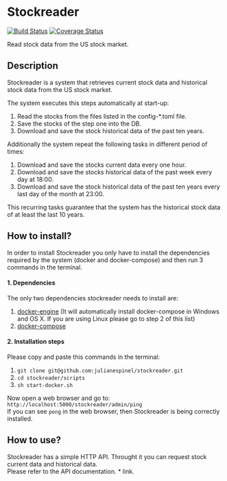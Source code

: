 # Stockreader

[![Build Status](https://travis-ci.org/julianespinel/stockreader.svg?branch=master)](https://travis-ci.org/julianespinel/stockreader)
[![Coverage Status](https://coveralls.io/repos/github/julianespinel/stockreader/badge.svg?branch=master)](https://coveralls.io/github/julianespinel/stockreader?branch=master)

Read stock data from the US stock market.

## Description

Stockreader is a system that retrieves current stock data and historical stock data from the US stock market.

The system executes this steps automatically at start-up:

1. Read the stocks from the files listed in the config-*.toml file.
2. Save the stocks of the step one into the DB.
3. Download and save the stock historical data of the past ten years.

Additionally the system repeat the following tasks in different period of times:

1. Download and save the stocks current data every one hour.
4. Download and save the stocks historical data of the past week every day at 18:00.
5. Download and save the stock historical data of the past ten years every last day of the month at 23:00.

This recurring tasks guarantee that the system has the historical stock data of at least the last 10 years.

## How to install?

In order to install Stockreader you only have to install the dependencies required by the system (docker and docker-compose) and then run 3 commands in the terminal.

#### 1. Dependencies

The only two dependencies stockreader needs to install are:

1. [docker-engine](https://docs.docker.com/engine/installation) (It will automatically install docker-compose in Windows and OS X. If you are using Linux please go to step 2 of this list)
2. [docker-compose](https://docs.docker.com/compose/install)

#### 2. Installation steps

Please copy and paste this commands in the terminal:

1. `git clone git@github.com:julianespinel/stockreader.git` <br>
2. `cd stockreader/scripts` <br>
3. `sh start-docker.sh`

Now open a web browser and go to: `http://localhost:5000/stockreader/admin/ping` <br>
If you can see `pong` in the web browser, then Stockreader is being correctly installed.

## How to use?

Stockreader has a simple HTTP API. Throught it you can request stock current data and historical data. <br>
Please refer to the API documentation. * link.
